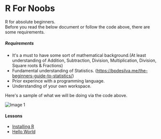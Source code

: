 # R For Noobs

R for absolute beginners.</br>
Before you read the below document or follow the code above, there are some requirements.</br>

##### Requirements

* It's a must to have some sort of mathematical background.(At least understanding of Addition, Subtraction, Division, Multiplication, Division, Square roots & Fractions)
* Fundamental understanding of Statistics. (https://bpdesilva.me/the-beginners-guide-to-statistics/)
* Prior experince with a programming language. 
* Understanding of your own workspace.

Here's a sample of what we will be doing via the code above.

![Image 1](https://github.com/bpdesilva/RForNoobs/blob/master/Examples/GGPlot.png)

#### Lessons
*  [Installing R](https://github.com/bpdesilva/RForNoobs/blob/master/Guides/InstallR.md)
*  [Hello World](https://github.com/bpdesilva/RForNoobs/blob/master/Guides/Hello.md)

